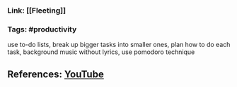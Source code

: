 ### Link: [[Fleeting]]

### Tags: #productivity 

use to-do lists, break up bigger tasks into smaller ones, plan how to do each task, background music without lyrics, use pomodoro technique

## References: [YouTube](https://youtu.be/3kKB6wYqP7Y?si=pfWEAjVmTGs6NRaQ)
